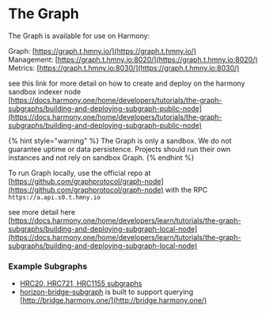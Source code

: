 # The Graph

The Graph is available for use on Harmony:

Graph: [https://graph.t.hmny.io/](https://graph.t.hmny.io/)   
Management: [https://graph.t.hmny.io:8020/](https://graph.t.hmny.io:8020/)   
Metrics: [https://graph.t.hmny.io:8030/](https://graph.t.hmny.io:8030/)  
  
see this link for more detail on how to create and deploy on the harmony sandbox indexer node [https://docs.harmony.one/home/developers/tutorials/the-graph-subgraphs/building-and-deploying-subgraph-public-node](https://docs.harmony.one/home/developers/tutorials/the-graph-subgraphs/building-and-deploying-subgraph-public-node)

{% hint style="warning" %}
The Graph is only a sandbox. We do not guarantee uptime or data persistence. Projects should run their own instances and not rely on sandbox Graph. 
{% endhint %}

To run Graph locally, use the official repo at [https://github.com/graphprotocol/graph-node](https://github.com/graphprotocol/graph-node) with the RPC `https://a.api.s0.t.hmny.io` 

see more detail here [https://docs.harmony.one/home/developers/learn/tutorials/the-graph-subgraphs/building-and-deploying-subgraph-local-node](https://docs.harmony.one/home/developers/learn/tutorials/the-graph-subgraphs/building-and-deploying-subgraph-local-node)

### Example Subgraphs

* [HRC20, HRC721, HRC1155 subgraphs](https://github.com/harmony-one/harmony-tokens-subgraph)
* [horizon-bridge-subgraph](https://github.com/harmony-one/horizon-bridge-subgraph) is built to support querying [http://bridge.harmony.one/](http://bridge.harmony.one/)

